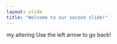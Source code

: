 ```yaml
---
layout: slide
title: "Welcome to our second slide!"
---
```

my altering
Use the left arrow to go back!
